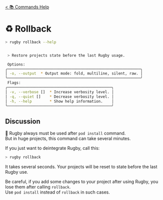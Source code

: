 [< 📚 Commands Help](README.md)

# ♻️ Rollback

```sh
> rugby rollback --help
```

```sh

 > Restore projects state before the last Rugby usage.

 Options:
╭────────────────────────────────────────────────────────────╮
│ -o, --output  * Output mode: fold, multiline, silent, raw. │
╰────────────────────────────────────────────────────────────╯
 Flags:
╭───────────────────────────────────────────────╮
│ -v, --verbose []  * Increase verbosity level. │
│ -q, --quiet []    * Decrease verbosity level. │
│ -h, --help        * Show help information.    │
╰───────────────────────────────────────────────╯
```

## Discussion

🏉 Rugby always must be used after `pod install` command.\
But in huge projects, this command can take several minutes.

If you just want to deintegrate Rugby, call this:
```sh
> rugby rollback
```
It takes several seconds. Your projects will be reset to state before the last Rugby use.

Be careful, if you add some changes to your project after using Rugby, you lose them after calling `rollback`.\
Use `pod install` instead of `rollback` in such cases.




